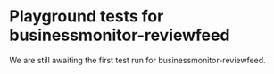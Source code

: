 # Playground tests for businessmonitor-reviewfeed
We are still awaiting the first test run for businessmonitor-reviewfeed.
